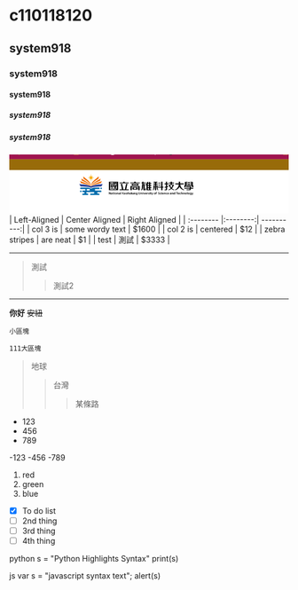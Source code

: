 # c110118120
## system918
### system918
#### system918
##### system918
##### system918
![NKUST](nkust.png "高科大")
| Left-Aligned | Center Aligned | Right Aligned |
| :-------- |:--------:| ----------:|
| col 3 is | some wordy text | $1600 |
| col 2 is | centered | $12 |
| zebra stripes | are neat | $1 |
| test | 測試 | $3333 |


---
> 測試
>> 測試2  
***

 **你好** ~~安紐~~  

 `小區塊 ` 

 
```
111大區塊
```

>地球
>>台灣
>>>某條路

 * 123
 * 456
 * 789

 -123
 -456
 -789

 1. red
 2. green
 3. blue
 
- [x] To do list
- [ ] 2nd thing
- [ ] 3rd thing
- [ ] 4th thing

python
s = "Python Highlights Syntax"
print(s) 

js
var s = "javascript syntax text";
alert(s)
